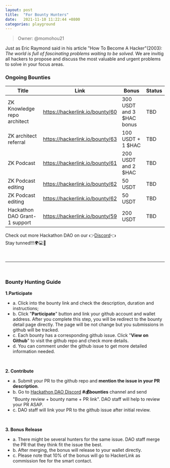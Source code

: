 ```yaml
---
layout: post
title:  "For Bounty Hunters"
date:   2021-11-10 11:22:44 +0800
categories: playground
---
```


> Owner: @momohou21

Just as Eric Raymond said in his article "How To Become A Hacker"(2003): _The world is full of fascinating problems waiting to be solved._ We are invitig all hackers to propose and discuss the most valuable and urgent problems to solve in your focus areas. 

### Ongoing Bounties

| **Title** | **Link** | **Bonus** | **Status** |
| --- | --- | --- | --- |
| ZK Knowledge repo architect | https://hackerlink.io/bounty/60 | 300 USDT and 3 $HAC bonus | TBD |
| ZK architect referral | https://hackerlink.io/bounty/63 | 100 USDT + 1 $HAC | TBD |
| ZK Podcast | https://hackerlink.io/bounty/61 | 200 USDT and 2 $HAC | TBD |
| ZK Podcast editing | https://hackerlink.io/bounty/62 | 50 USDT | TBD |
| ZK Podcast editing | https://hackerlink.io/bounty/62 | 50 USDT | TBD |
| Hackathon DAO Grant-1 support | https://hackerlink.io/bounty/59 | 200 USDT | TBD |


Check out more Hackathon DAO on our 👉[Discord][Discord]👈
<br>
Stay tunned!!!🌍💻💪

<br>

----

<br>

### Bounty Hunting Guide

**1.Participate**

- a. Click into the bounty link and check the description, duration and instructions;
- b. Click "**Participate**" button and link your github account and wallet address. After you complete this step, you will be redirect to the bounty detail page directly. The page will be not change but you submissions in github will be tracked.
- c. Each bounty has a corresponding github issue. Click "**View on Github**" to visit the github repo and check more details.
- d. You can comment under the github issue to get more detailed information needed.

<br>

**2. Contribute**

- a. Submit your PR to the github repo and **mention the issue in your PR description**.
- b. Go to [Hackathon DAO Discord][Discord] **#💰bounties** channel and send "Bounty review + bounty name + PR link". DAO staff will help to review your PR ASAP.
- c. DAO staff will link your PR to the github issue after initial review. 

<br>

**3. Bonus Release**
	
- a. There might be several hunters for the same issue. DAO staff merge the PR that they think fit the issue the best.
- b. After merging, the bonus will release to your wallet directly. 
- c. Please note that 10% of the bonus will go to HackerLink as commission fee for the smart contact. 

[Discord]: https://discord.gg/gVBYGfmwQv
